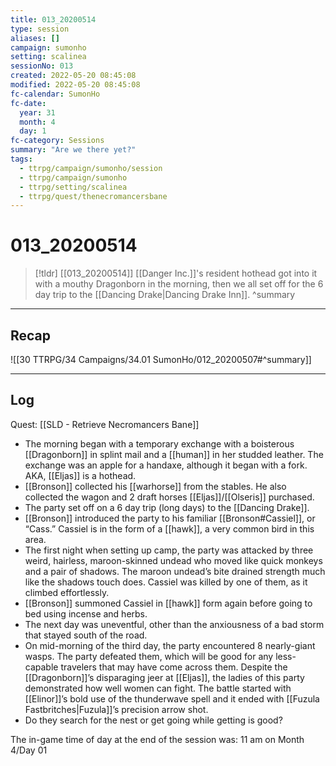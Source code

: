 ```yaml
---
title: 013_20200514
type: session
aliases: []
campaign: sumonho
setting: scalinea
sessionNo: 013
created: 2022-05-20 08:45:08
modified: 2022-05-20 08:45:08
fc-calendar: SumonHo
fc-date:
  year: 31
  month: 4
  day: 1
fc-category: Sessions
summary: "Are we there yet?"
tags:
  - ttrpg/campaign/sumonho/session
  - ttrpg/campaign/sumonho
  - ttrpg/setting/scalinea
  - ttrpg/quest/thenecromancersbane 
---
```


# 013_20200514

 > [!tldr] [[013_20200514]]
 > [[Danger Inc.]]'s resident hothead got into it with a mouthy Dragonborn in the morning, then we all set off for the 6 day trip to the [[Dancing Drake|Dancing Drake Inn]].
>  ^summary
---

## Recap

![[30 TTRPG/34 Campaigns/34.01 SumonHo/012_20200507#^summary]]

---

## Log

Quest: [[SLD - Retrieve Necromancers Bane]]

- The morning began with a temporary exchange with a boisterous [[Dragonborn]] in splint mail and a [[human]] in her studded leather. The exchange was an apple for a handaxe, although it began with a fork. AKA, [[Eljas]] is a hothead.
- [[Bronson]] collected his [[warhorse]] from the stables. He also collected the wagon and 2 draft horses [[Eljas]]/[[Olseris]] purchased.
- The party set off on a 6 day trip (long days) to the [[Dancing Drake]].
- [[Bronson]] introduced the party to his familiar [[Bronson#Cassiel]], or “Cass.” Cassiel is in the form of a [[hawk]], a very common bird in this area.
- The first night when setting up camp, the party was attacked by three weird, hairless, maroon-skinned undead who moved like quick monkeys and a pair of shadows. The maroon undead’s bite drained strength much like the shadows touch does. Cassiel was killed by one of them, as it climbed effortlessly.
- [[Bronson]] summoned Cassiel in [[hawk]] form again before going to bed using incense and herbs.
- The next day was uneventful, other than the anxiousness of a bad storm that stayed south of the road.
- On mid-morning of the third day, the party encountered 8 nearly-giant wasps. The party defeated them, which will be good for any less-capable travelers that may have come across them. Despite the [[Dragonborn]]’s disparaging jeer at [[Eljas]], the ladies of this party demonstrated how well women can fight. The battle started with [[Elinor]]’s bold use of the thunderwave spell and it ended with [[Fuzula Fastbritches|Fuzula]]’s precision arrow shot.
- Do they search for the nest or get going while getting is good? 

The in-game time of day at the end of the session was: 11 am on Month 4/Day 01
